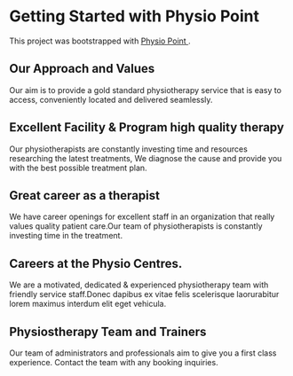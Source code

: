 # Getting Started with Physio Point

This project was bootstrapped with [Physio Point
](https://physio-point-d9627.web.app).

## Our Approach and Values

Our aim is to provide a gold standard physiotherapy service that is easy to access, conveniently located and delivered seamlessly.

## Excellent Facility & Program high quality therapy

Our physiotherapists are constantly investing time and resources researching the latest treatments, We diagnose the cause and provide you with the best possible treatment plan.

## Great career as a therapist

We have career openings for excellent staff in an organization that really values quality patient care.Our team of physiotherapists is constantly investing time in the treatment.

## Careers at the Physio Centres.

We are a motivated, dedicated & experienced physiotherapy team with friendly service staff.Donec dapibus ex vitae felis scelerisque laorurabitur lorem maximus interdum elit eget vehicula.

## Physiostherapy Team and Trainers

Our team of administrators and professionals aim to give you a first class experience. Contact the team with any booking inquiries.



